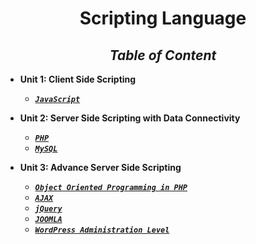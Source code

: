 <div align="center">

# **Scripting Language**

## _Table of Content_


</div>

* **Unit 1: Client Side Scripting**
    *   [**_``JavaScript``_**](Unit/Unit-1.md) 

* **Unit 2: Server Side Scripting with Data Connectivity**
    *   [**_``PHP``_**](Unit/Unit-1.md) 
    *   [**_``MySQL``_**](Unit/Unit-1.md)

* **Unit 3: Advance Server Side Scripting**
    *   [**_``Object Oriented Programming in PHP``_**](Unit/Unit-1.md) 
    *   [**_``AJAX``_**](Unit/Unit-1.md)
    *   [**_``jQuery``_**](Unit/Unit-1.md)
    *   [**_``JOOMLA``_**](Unit/Unit-1.md)
    *   [**_``WordPress Administration Level``_**](Unit/Unit-1.md)
